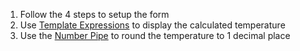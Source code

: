 1. Follow the 4 steps to setup the form
1. Use [Template Expressions](https://angular.io/guide/interpolation#template-expressions) to display the calculated temperature
1. Use the [Number Pipe](https://angular.io/api/common/DecimalPipe) to round the temperature to 1 decimal place
